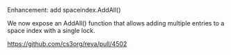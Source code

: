 Enhancement: add spaceindex.AddAll()

We now expose an AddAll() function that allows adding multiple entries to a space index with a single lock.

https://github.com/cs3org/reva/pull/4502
